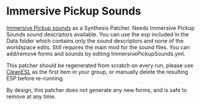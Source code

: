# Immersive Pickup Sounds

[Immersive Pickup sounds](https://www.nexusmods.com/fallout4/mods/35917) as a Synthesis Patcher.
Needs Immersive Pickup Sounds sound descriptors available. You can use the esp included in the Data folder which contains only the sound descriptors and none of the worldspace edits. Still requires the main mod for the sound files.
You can add/remove forms and sounds by editing ImmersivePickupSounds.yml.

This patcher should be regenerated from scratch on every run, please use [CleanESL](../CleanESL) as the first item in your group, or manually delete the resulting ESP before re-running.

By design, this patcher does not generate any new forms, and is safe to remove at any time.
